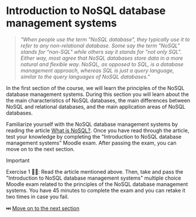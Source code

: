 # Introduction to NoSQL database management systems

> _"When people use the term "NoSQL database", they typically use it to refer to any non-relational database. Some say the term "NoSQL" stands for "non-SQL" while others say it stands for "not only SQL". Either way, most agree that NoSQL databases store data in a more natural and flexible way. NoSQL, as opposed to SQL, is a database management approach, whereas SQL is just a query language, similar to the query languages of NoSQL databases."_

In the first section of the course, we will learn the principles of the NoSQL database management systems. During this section you will learn about the  the main characteristics of NoSQL databases, the main differences between NoSQL and relational databases, and the main application areas of NoSQL databases.

Familiarize yourself with the NoSQL database management systems by reading the article [What is NoSQL?](https://www.mongodb.com/resources/basics/databases/nosql-explained). Once you have read through the article, test your knowledge by completing the "Introduction to NoSQL database management systems" Moodle exam. After passing the exam, you can move on to the next section.

> [!IMPORTANT]  
> Exercise 1 👨‍💻: Read the article mentioned above. Then, take and pass the "Introduction to NoSQL database management systems" multiple choice Moodle exam related to the principles of the NoSQL database management systems. You have 45 minutes to complete the exam and you can retake it two times in case you fail.

⏭️ [Move on to the next section](./2-mongo-introduction.md)
